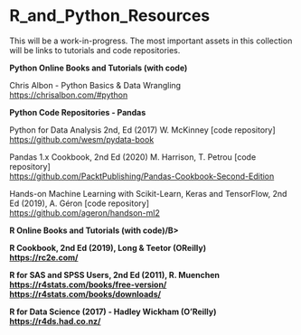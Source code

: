 # R_and_Python_Resources

This will be a work-in-progress.  The most important assets in this collection will be links to tutorials and code repositories.

<B>Python Online Books and Tutorials (with code)</B>

Chris Albon - Python Basics & Data Wrangling  
https://chrisalbon.com/#python  
  

<B>Python Code Repositories - Pandas</B>

Python for Data Analysis 2nd, Ed (2017) W. McKinney [code repository]  
https://github.com/wesm/pydata-book  

Pandas 1.x Cookbook, 2nd Ed (2020) M. Harrison, T. Petrou [code repository]  
https://github.com/PacktPublishing/Pandas-Cookbook-Second-Edition  

Hands-on Machine Learning with Scikit-Learn, Keras and TensorFlow, 2nd Ed (2019), A. Géron [code repository]  
https://github.com/ageron/handson-ml2  
  


<B>R Online Books and Tutorials (with code)/B>

R Cookbook, 2nd Ed (2019), Long & Teetor (OReilly)  
https://rc2e.com/

R for SAS and SPSS Users, 2nd Ed (2011), R. Muenchen  
https://r4stats.com/books/free-version/  
https://r4stats.com/books/downloads/

R for Data Science (2017) - Hadley Wickham (O’Reilly)  
https://r4ds.had.co.nz/
